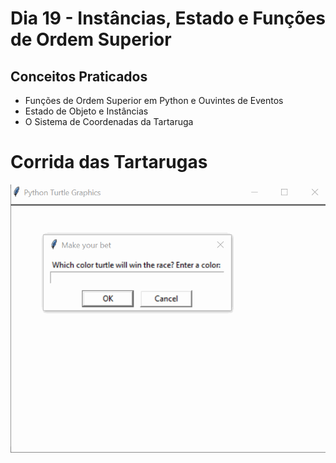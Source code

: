 # Dia 19 - Instâncias, Estado e Funções de Ordem Superior

## Conceitos Praticados

* Funções de Ordem Superior em Python e Ouvintes de Eventos
* Estado de Objeto e Instâncias
* O Sistema de Coordenadas da Tartaruga

# Corrida das Tartarugas

![day19](https://github.com/EmersonPenelli/100-days-of-code-with-python/blob/main/gifs/Corrida%20da%20Tartaruga.gif)
